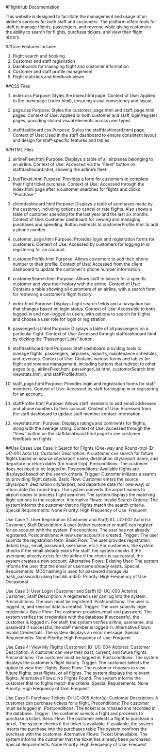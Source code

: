 #FlightHub Documentation

This website is designed to facilitate the management and usage of an airline's services for
both staff and customers. The platform offers tools for staff to manage flights, passengers,
and revenue while giving customers the ability to search for flights, purchase tickets, and
view their flight history.

##Core Features Include:
1. Flight search and booking
2. Customer and staff registration
3. Dashboards for managing flight and customer information
4. Customer and staff profile management
5. Flight statistics and feedback views

##CSS Files
1. index.css
Purpose: Styles the index.html page.
Context of Use: Applied to the homepage (index.html), ensuring visual consistency and layout.

2. page.css
Purpose: Styles the customer_page.html and staff_page.html pages.
Context of Use: Applied to both customer and staff login/register pages, providing shared visual elements across user types.

3. staffdashboard.css
Purpose: Styles the staffdashboard.html page.
Context of Use: Used in the staff dashboard to ensure consistent layout and design for staff-specific features and tables.

##HTML Files
1. airlineFleet.html
Purpose: Displays a table of all airplanes belonging to an airline.
Context of Use: Accessed via the “Fleet” button on staffdashboard.html, showing the airline’s fleet.

2. buyTicket.html
Purpose: Provides a form for customers to complete their flight ticket purchase.
Context of Use: Accessed through the index.html page after a customer searches for flights and clicks “Purchase.”

3. clientdashboard.html
Purpose: Displays a table of purchases made by the customer, including options to cancel or rate flights. Also shows a table of customer spending for the last year and the last six months.
Context of Use: Customer dashboard for viewing and managing purchases and spending. Button redirects to customerProfile.html to add a phone number.

4. customer_page.html
Purpose: Provides login and registration forms for customers.
Context of Use: Accessed by customers for logging in or registering for an account.

5. customerProfile.html
Purpose: Allows customers to add their phone number to their profile.
Context of Use: Accessed from the client dashboard to update the customer's phone number information.

6. customerSearch.html
Purpose: Allows staff to search for a specific customer and view their history with the airline.
Context of Use: Contains a table showing all customers of an airline, with a search form for retrieving a customer’s flight history.

7. index.html
Purpose: Displays flight search fields and a navigation bar that changes based on login status.
Context of Use: Accessible to both logged-in and non-logged-in users, with options to search for flights and choose a user role for login or registration.

8. passengerList.html
Purpose: Displays a table of all passengers on a particular flight.
Context of Use: Accessed through staffdashboard.html by clicking the “Passenger Lists” button.

9. staffdashboard.html
Purpose: Staff dashboard providing tools to manage flights, passengers, airplanes, airports, maintenance schedules, and revenues.
Context of Use: Contains various forms and tables for flight and revenue management, including buttons that redirect to other pages (e.g., airlineFleet.html, passengerList.html, customerSearch.html, viewstats.html, and staffProfile.html).

10. staff_page.html
Purpose: Provides login and registration forms for staff members.
Context of Use: Accessed by staff for logging in or registering for an account.

11. staffProfile.html
Purpose: Allows staff members to add email addresses and phone numbers to their account.
Context of Use: Accessed from the staff dashboard to update staff member contact information.

12. viewstats.html
Purpose: Displays ratings and comments for flights, along with the average rating.
Context of Use: Accessed through the “View” button on the staffdashboard.html page to see customer feedback on flights.

##Use Cases
Use Case 1: Search for Flights (One-way and Round-trip)
ID: UC-001
Actor(s): Customer
Description: A customer can search for future flights based on source city/airport name, destination city/airport name, and departure or return dates (for round-trip).
Preconditions:
The customer does not need to be logged in.
Postconditions:
Available flights are displayed based on the search criteria.
Trigger:
Customer initiates a search by providing flight details.
Basic Flow:
Customer enters the source city/airport, destination city/airport, and departure date (for one-way) or return date (for round-trip).
The system converts the airport names to airport codes to process flight searches
The system displays the matching flight options to the customer.
Alternative Flows:
Invalid Search Criteria: The system informs the customer that no flights match the search criteria.
Special Requirements: None
Priority: High
Frequency of Use: Frequent

Use Case 2: User Registration (Customer and Staff)
ID: UC-002
Actor(s): Customer, Staff
Description: A user (either customer or staff) can register for an account with the system.
Preconditions:
The user has not already registered.
Postconditions:
A new user account is created.
Trigger:
The user submits the registration form.
Basic Flow:
The user provides registration details (e.g., email, password, username, etc.).
For customers, the system checks if the email already exists
For staff, the system checks if the username already exists for the airline
If the check is successful, the system creates a new account.
Alternative Flows:
Existing User: The system informs the user that the email or username already exists.
Special Requirements: MD5 hashing is used for password storage via hash_password() using hashlib.md5().
Priority: High
Frequency of Use: Occasional

Use Case 3: User Login (Customer and Staff)
ID: UC-003
Actor(s): Customer, Staff
Description: A registered user can log into the system.
Preconditions:
The user must be registered.
Postconditions:
The user is logged in, and session data is created.
Trigger:
The user submits login credentials.
Basic Flow:
The customer provides email and password.
The system verifies the credentials with the database
If successful, the customer is logged in.
For staff, the system verifies airline, username, and password
If successful, the staff member is logged in.
Alternative Flows:
Invalid Credentials: The system displays an error message.
Special Requirements: None
Priority: High
Frequency of Use: Frequent

Use Case 4: View My Flights (Customer)
ID: UC-004
Actor(s): Customer
Description: A customer can view their past, current, and future flights.
Preconditions:
The customer must be logged in.
Postconditions:
The system displays the customer's flight history.
Trigger:
The customer selects the option to view their flights.
Basic Flow:
The customer chooses to view future flights, past flights, or all flights.
The system displays the relevant flights.
Alternative Flows:
No Flights Found: The system informs the customer that no flights match the criteria.
Special Requirements: None
Priority: High
Frequency of Use: Frequent

Use Case 5: Purchase Tickets
ID: UC-005
Actor(s): Customer
Description: A customer can purchase tickets for a flight.
Preconditions:
The customer must be logged in.
Postconditions:
The ticket is purchased and recorded in the database.
Trigger:
The customer selects a flight and proceeds to purchase a ticket.
Basic Flow:
The customer selects a flight to purchase a ticket.
The system checks if the ticket is available.
If available, the system inserts the purchase into the purchases table
The system confirms the purchase with the customer.
Alternative Flows:
Ticket Unavailable: The system informs the customer that the ticket has already been purchased.
Special Requirements: None
Priority: High
Frequency of Use: Frequent